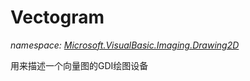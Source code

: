 ﻿# Vectogram
_namespace: [Microsoft.VisualBasic.Imaging.Drawing2D](./index.md)_

用来描述一个向量图的GDI绘图设备




